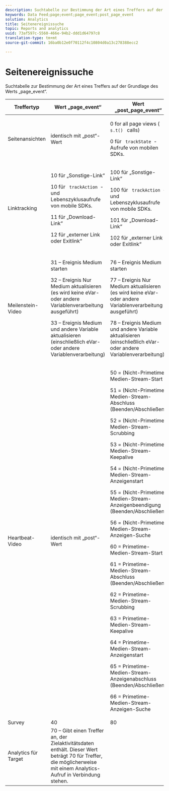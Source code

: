 ```yaml
---
description: Suchtabelle zur Bestimmung der Art eines Treffers auf der Grundlage des Werts „page_event“.
keywords: Data Feed;page;event;page_event;post_page_event
solution: Analytics
title: Seitenereignissuche
topic: Reports and analytics
uuid: 73af597c-5560-466e-94b2-ddd1d64797c8
translation-type: tm+mt
source-git-commit: 16ba0b12e0f70112f4c10804d0a13c278388ecc2

---
```



# Seitenereignissuche

Suchtabelle zur Bestimmung der Art eines Treffers auf der Grundlage des Werts „page_event“.

<table id="table_33AF375E0B41474696D7A4A92C652A5F"> 
 <thead> 
  <tr> 
   <th colname="col1" class="entry"> Treffertyp </th> 
   <th colname="col02" class="entry"> Wert „page_event“ </th> 
   <th colname="col2" class="entry"> Wert „post_page_event“ </th> 
  </tr> 
 </thead>
 <tbody> 
  <tr> 
   <td colname="col1"> Seitenansichten </td> 
   <td colname="col02"> identisch mit „post“-Wert </td> 
   <td colname="col2"> <p>0 for all page views ( <code> s.t() </code> calls) </p> <p>0 für <code> trackState </code>-Aufrufe von mobilen SDKs. </p> </td> 
  </tr> 
  <tr> 
   <td colname="col1"> Linktracking  </td> 
   <td colname="col02"> <p>10 für „Sonstige-Link“ </p> <p>10 für <code> trackAction </code>- und Lebenszyklusaufrufe von mobile SDKs. </p> <p>11 für „Download-Link“ </p> <p>12 für „externer Link oder Exitlink“ </p> </td> 
   <td colname="col2"> <p>100 für „Sonstige-Link“ </p> <p>100 für <code> trackAction </code>- und Lebenszyklusaufrufe von mobile SDKs. </p> <p>101 für „Download-Link“ </p> <p>102 für „externer Link oder Exitlink“ </p> </td> 
  </tr> 
  <tr> 
   <td colname="col1"> Meilenstein-Video </td> 
   <td colname="col02"> 
    <!--<p>30 - Legacy full media tracking event at the end of the video playback (no longer supported)</p>--> <p>31 – Ereignis Medium starten </p> <p>32 – Ereignis Nur Medium aktualisieren (es wird keine eVar- oder andere Variablenverarbeitung ausgeführt) </p> <p>33 – Ereignis Medium und andere Variable aktualisieren (einschließlich eVar- oder andere Variablenverarbeitung) </p> </td> 
   <td colname="col2"> 
    <!--<p> 75 - Legacy full media tracking event at theend of the video playback (no longer supported)</p>--> <p> 76 – Ereignis Medium starten </p> <p>77 – Ereignis Nur Medium aktualisieren (es wird keine eVar- oder andere Variablenverarbeitung ausgeführt) </p> <p>78 – Ereignis Medium und andere Variable aktualisieren (einschließlich eVar- oder andere Variablenverarbeitung) </p> </td> 
  </tr> 
  <tr> 
   <td colname="col1"> <p>Heartbeat-Video </p> </td> 
   <td colname="col02"> identisch mit „post“-Wert </td> 
   <td colname="col2"> <p> 50 = (Nicht-Primetime) Medien-Stream-Start </p> <p> 51 = (Nicht-Primetime) Medien-Stream-Abschluss (Beenden/Abschließen) </p> <p> 52 = (Nicht-Primetime) Medien-Stream-Scrubbing </p> <p> 53 = (Nicht-Primetime) Medien-Stream-Keepalive </p> <p> 54 = (Nicht-Primetime) Medien-Stream-Anzeigenstart </p> <p> 55 = (Nicht-Primetime) Medien-Stream-Anzeigenbeendigung (Beenden/Abschließen) </p> <p> 56 = (Nicht-Primetime) Medien-Stream-Anzeigen-Suche </p> <p> 60 = Primetime-Medien-Stream-Start </p> <p> 61 = Primetime-Medien-Stream-Abschluss (Beenden/Abschließen) </p> <p> 62 = Primetime-Medien-Stream-Scrubbing </p> <p> 63 = Primetime-Medien-Stream-Keepalive </p> <p> 64 = Primetime-Medien-Stream-Anzeigenstart </p> <p> 65 = Primetime-Medien-Stream-Anzeigenabschluss (Beenden/Abschließen) </p> <p> 66 = Primetime-Medien-Stream-Anzeigen-Suche </p> </td> 
  </tr> 
  <tr> 
   <td colname="col1"> Survey </td> 
   <td colname="col02"> 40 </td> 
   <td colname="col2"> 80 </td> 
  </tr> 
  <tr> 
   <td colname="col1"> Analytics für Target </td> 
   <td colname="col02"> 70 – Gibt einen Treffer an, der Zielaktivitätsdaten enthält. Dieser Wert beträgt 70 für Treffer, die möglicherweise mit einem Analytics-Aufruf in Verbindung stehen. </td> 
   <td colname="col2"> </td> 
  </tr> 
 </tbody> 
</table>

